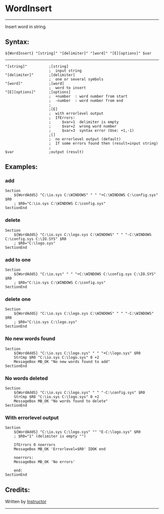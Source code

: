 # WordInsert

---

Insert word in string.

## Syntax:

	${WordInsert} "[string]" "[delimiter]" "[word]" "[E][options]" $var
---
	"[string]"          ;[string]
	                    ;  input string
	"[delimiter]"       ;[delimiter]
	                    ;  one or several symbols
	"[word]"            ;[word]
	                    ;  word to insert
	"[E][options]"      ;[options]
	                    ;  +number  : word number from start
	                    ;  -number  : word number from end
	                    ;
	                    ;[E]
	                    ;  with errorlevel output
	                    ;  IfErrors:
	                    ;     $var=1  delimiter is empty
	                    ;     $var=2  wrong word number
	                    ;     $var=3  syntax error (Use: +1,-1)
	                    ;[]
	                    ;  no errorlevel output (default)
	                    ;  If some errors found then (result=input string)
	                    ;
	$var                ;output (result)

## Examples:

### add

	Section
		${WordAddS} "C:\io.sys C:\WINDOWS" " " "+C:\WINDOWS C:\config.sys" $R0
		; $R0="C:\io.sys C:\WINDOWS C:\config.sys"
	SectionEnd

### delete

	Section
		${WordAddS} "C:\io.sys C:\logo.sys C:\WINDOWS" " " "-C:\WINDOWS C:\config.sys C:\IO.SYS" $R0
		; $R0="C:\logo.sys"
	SectionEnd

### add to one

	Section
		${WordAddS} "C:\io.sys" " " "+C:\WINDOWS C:\config.sys C:\IO.SYS" $R0
		; $R0="C:\io.sys C:\WINDOWS C:\config.sys"
	SectionEnd

### delete one

	Section
		${WordAddS} "C:\io.sys C:\logo.sys C:\WINDOWS" " " "-C:\WINDOWS" $R0
		; $R0="C:\io.sys C:\logo.sys"
	SectionEnd

### No new words found

	Section
		${WordAddS} "C:\io.sys C:\logo.sys" " " "+C:\logo.sys" $R0
		StrCmp $R0 "C:\io.sys C:\logo.sys" 0 +2
		MessageBox MB_OK "No new words found to add"
	SectionEnd

### No words deleted

	Section
		${WordAddS} "C:\io.sys C:\logo.sys" " " "-C:\config.sys" $R0
		StrCmp $R0 "C:\io.sys C:\logo.sys" 0 +2
		MessageBox MB_OK "No words found to delete"
	SectionEnd

### With errorlevel output

	Section
		${WordAddS} "C:\io.sys C:\logo.sys" "" "E-C:\logo.sys" $R0
		; $R0="1" (delimiter is empty "")

		IfErrors 0 noerrors
		MessageBox MB_OK 'Errorlevel=$R0' IDOK end

		noerrors:
		MessageBox MB_OK 'No errors'

		end:
	SectionEnd

## Credits:

Written by [Instructor][1]

---

[1]: http://nsis.sourceforge.net/User:Instructor